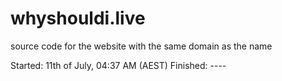 # whyshouldi.live
source code for the website with the same domain as the name

Started: 11th of July, 04:37 AM (AEST)
Finished: ----

